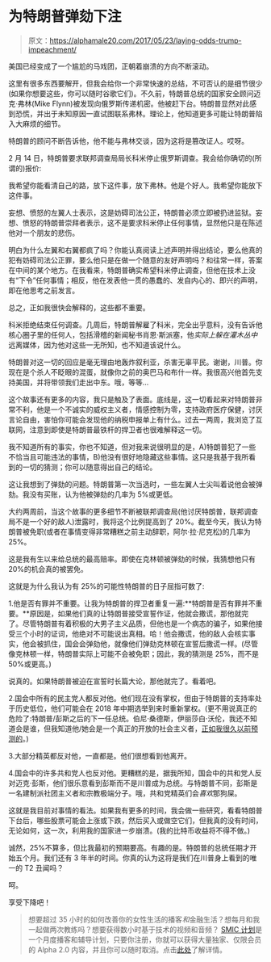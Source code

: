 # 为特朗普弹劾下注

> 原文：<https://alphamale20.com/2017/05/23/laying-odds-trump-impeachment/>

美国已经变成了一个尴尬的马戏团，正朝着崩溃的方向不断滚动。

这里有很多东西要解开，但我会给你一个非常快速的总结，不可否认的是细节很少(如果你想要这些，你可以随时谷歌它们)。不久前，特朗普总统的国家安全顾问迈克·弗林(Mike Flynn)被发现向俄罗斯传递机密。他被赶下台。特朗普显然对此感到恐慌，并出于未知原因一直试图联系弗林。理论上，他知道更多可能让特朗普陷入大麻烦的细节。

特朗普的顾问不断告诉他，他不能与弗林交谈，因为这将是篡改证人。哎呀。

2 月 14 日，特朗普要求联邦调查局局长科米停止俄罗斯调查。我会给你确切的(所谓的)报价:

我希望你能看清自己的路，放下这件事，放下弗林。他是个好人。我希望你能放下这件事。

妄想、愤怒的左翼人士表示，这是妨碍司法公正，特朗普必须立即被扔进监狱。妄想、愤怒的特朗普崇拜者表示，这不是要求科米停止任何事情，显然他只是在陈述他对一个朋友的悲伤。

明白为什么左翼和右翼都疯了吗？你能认真阅读上述声明并得出结论，要么他真的犯有妨碍司法公正罪，要么他只是在做一个随意的友好声明吗？和往常一样，答案在中间的某个地方。在我看来，特朗普确实希望科米停止调查，但他在技术上没有“下令”任何事情；相反，他在发表他一贯的愚蠢的、发自内心的、即兴的声明，即在他思考之前发言。

总之，正如我很快会解释的，这些都不重要。

科米拒绝结束任何调查。几周后，特朗普解雇了科米，完全出乎意料，没有告诉他核心圈子里的任何人，包括滑稽的新闻秘书肖恩·斯派塞，他*实际上躲在灌木丛中*远离媒体，因为他对这些一无所知，也不知道该说什么。

特朗普对这一切的回应是毫无理由地轰炸叙利亚，杀害无辜平民。谢谢，川普。你现在是个杀人不眨眼的混蛋，就像你之前的奥巴马和布什一样。我很高兴他首先支持美国，并将带领我们走出中东。哦，等等...

这个故事还有更多的内容，我只是触及了表面。底线是，这一切看起来对特朗普非常不利，他是一个不诚实的威权主义者，情感控制为零，支持政府医疗保健，讨厌言论自由，害怕你可能会发现他的纳税申报单上有什么。过去一两周，我浏览了互联网，注意到即使是特朗普最铁杆的捍卫者也很难解释这一切。

我不知道所有的事实，你也不知道，但对我来说很明显的是，A)特朗普犯了一些不恰当且可能违法的事情，B)他没有很好地隐藏这些事情。这只是我基于我所看到的一切的猜测；你可以随意得出自己的结论。

这让我想到了弹劾的问题。特朗普第一次当选时，一些左翼人士尖叫着说他会被弹劾。我没有买账，认为他被弹劾的几率为 5%或更低。

大约两周前，当这个故事的更多细节不断被联邦调查局(他讨厌特朗普，联邦调查局不是一个好的敌人)泄露时，我将这个比例提高到了 20%。截至今天，我认为特朗普被免职(或者在事情变得非常糟糕之前主动辞职，阿尔·拉·尼克松)的几率为 25%。

这是我有生以来给总统的最高赔率。即使在克林顿被弹劾的时候，我猜想他只有 20%的机会真的被罢免。

这就是为什么我认为有 25%的可能性特朗普的日子屈指可数了:

1.他是否有罪并不重要。让我为特朗普的捍卫者重复一遍:**特朗普是否有罪并不重要。**原因是，如果他们真的让特朗普接受宣誓作证，他就会撒谎，那他就完了。尽管特朗普有着积极的大男子主义品质，但他也是一个病态的骗子，如果他接受三个小时的证词，他绝对不可能说出真相。哈！他会撒谎，他的敌人会核实事实，他会被抓住，国会会弹劾他，就像他们弹劾克林顿在宣誓后撒谎一样。(尽管像克林顿一样，特朗普实际上可能不会被免职；因此，我的猜测是 25%，而不是 50%或更高。)

说真的。如果特朗普被迫在宣誓时长篇大论，那他就完了。看着吧。

2.国会中所有的民主党人都反对他。他们现在没有掌权，但由于特朗普的支持率处于历史低位，他们可能会在 2018 年中期选举到来时重新掌权。(更不用说真正的危险了:特朗普/彭斯之后的下一任总统。伯尼·桑德斯，伊丽莎白·沃伦，我还不知道会是谁，但我知道他/她会是一个真正的开放的社会主义者，[正如我很久以前预测的](https://calebjonesblog.com/why-bernie-sanders-is-the-future/)。)

3.大部分精英都反对他，一直都是。他们很想看到他离开。

4.国会中的许多共和党人也反对他。更糟糕的是，据我所知，国会中的共和党人反对迈克·彭斯，他们很乐意看到彭斯而不是川普成为总统。与特朗普不同，彭斯是一名建制派社团主义者和宗教极端分子。哦，共和党精英们会*喜欢*那狗屎。

这就是我目前对事情的看法。如果我有更多的时间，我会做一些研究，看看特朗普下台后，哪些股票可能会上涨或下跌，然后买入或做空它们，但我真的没有时间，无论如何，这一次，利用我的国家进一步崩溃。(我的比特币收益将不得不做。)

诚然，25%不算多，但比我最初的预期要高。有趣的是。特朗普的总统任期才开始五个月。我们还有 3 年半的时间。你真的认为这将是我们在川普身上看到的唯一的 T2 丑闻吗？

呵。

享受下降吧！

> 想要超过 35 小时的如何改善你的女性生活的播客*和*金融生活？想每月和我一起做两次教练吗？想要获得数小时基于技术的视频和音频？ [SMIC 计划](https://alphamale20.kartra.com/page/vIL17)是一个月度播客和辅导计划，只要你注册，你就可以获得大量独家、仅限会员的 Alpha 2.0 内容，并且你可以随时取消。点击[此处](https://alphamale20.kartra.com/page/vIL17)了解详情。
> 
> 